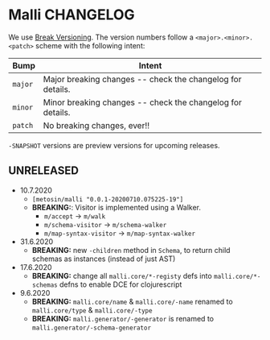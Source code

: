 # Malli CHANGELOG

We use [Break Versioning][breakver]. The version numbers follow a `<major>.<minor>.<patch>` scheme with the following intent:

| Bump    | Intent                                                     |
| ------- | ---------------------------------------------------------- |
| `major` | Major breaking changes -- check the changelog for details. |
| `minor` | Minor breaking changes -- check the changelog for details. |
| `patch` | No breaking changes, ever!!                                |

`-SNAPSHOT` versions are preview versions for upcoming releases.

[breakver]: https://github.com/ptaoussanis/encore/blob/master/BREAK-VERSIONING.md

## UNRELEASED

* 10.7.2020
  * `[metosin/malli "0.0.1-20200710.075225-19"]`
  * **BREAKING:**: Visitor is implemented using a Walker.
    * `m/accept` -> `m/walk`
    * `m/schema-visitor` -> `m/schema-walker`
    * `m/map-syntax-visitor` -> `m/map-syntax-walker`
* 31.6.2020
  * **BREAKING:** new `-children` method in `Schema`, to return child schemas as instances (instead of just AST)
* 17.6.2020
  * **BREAKING:** change all `malli.core/*-registy` defs into `malli.core/*-schemas` defns to enable DCE for clojurescript
* 9.6.2020 
  * **BREAKING:** `malli.core/name` & `malli.core/-name` renamed to `malli.core/type` & `malli.core/-type`
  * **BREAKING:** `malli.generator/-generator` is renamed to `malli.generator/-schema-generator`
